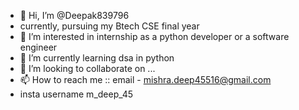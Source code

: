 - 👋 Hi, I’m @Deepak839796
- currently, pursuing my Btech CSE final year 
- 👀 I’m interested in internship as a python developer or a software engineer 
- 🌱 I’m currently learning dsa in python 
- 💞️ I’m looking to collaborate on ...
- 📫 How to reach me :: email - mishra.deep45516@gmail.com
- insta  username m_deep_45

<!---
Deepak839796/Deepak839796 is a ✨ special ✨ repository because its `README.md` (this file) appears on your GitHub profile.
You can click the Preview link to take a look at your changes.
--->
